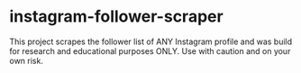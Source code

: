 # instagram-follower-scraper
This project scrapes the follower list of ANY Instagram profile and was build for research and educational purposes ONLY. Use with caution and on your own risk.
